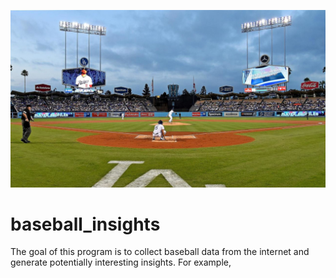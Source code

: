 ![Dodger Stadium](photos/dodger_stadium.jpg)

# baseball_insights
The goal of this program is to collect baseball data from the internet and generate
potentially interesting insights. For example, 
